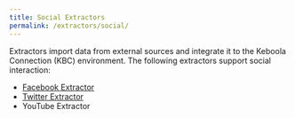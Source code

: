 ```yaml
---
title: Social Extractors
permalink: /extractors/social/
---
```


Extractors import data from external sources and integrate it to the Keboola Connection (KBC) environment.
The following extractors support social interaction:

- [Facebook Extractor](todo) 
- [Twitter Extractor](/extractors/social/twitter/) 
- YouTube Extractor